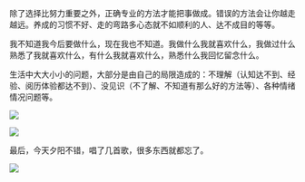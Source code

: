 除了选择比努力重要之外，正确专业的方法才能把事做成。错误的方法会让你越走越远。养成的习惯不好、走的弯路多心态就不如顺利的人、达不成目的等等。

我不知道我今后要做什么，现在我也不知道。我做什么我就喜欢什么，我做过什么熟悉了我就喜欢什么，有什么我就喜欢什么，熟悉什么我回忆留念什么。

生活中大大小小的问题，大部分是由自己的局限造成的：不理解（认知达不到、经验、阅历体验都达不到）、没见识（不了解、不知道有那么好的方法等）、各种情绪情况问题等。

![](http://upload-images.jianshu.io/upload_images/3317226-649c7e1f82bc33d4.png?imageMogr2/auto-orient/strip%7CimageView2/2/w/1240)

![](http://upload-images.jianshu.io/upload_images/3317226-9c5cb5bcb063096e.png?imageMogr2/auto-orient/strip%7CimageView2/2/w/1240)

最后，今天夕阳不错，唱了几首歌，很多东西就都忘了。

![](http://upload-images.jianshu.io/upload_images/3317226-5b6363db0ae0de66.png?imageMogr2/auto-orient/strip%7CimageView2/2/w/1240)

